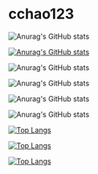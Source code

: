 # cchao123

![Anurag's GitHub stats](https://github-readme-stats.vercel.app/api?username=cchao123&&hide=contribs,prs&bg_color=30,e96443,904e95&title_color=fff&text_color=fff)

[![Anurag's GitHub stats](https://github-readme-stats.vercel.app/api?username=cchao123)](https://github.com/cchao123/github-readme-stats)

![Anurag's GitHub stats](https://github-readme-stats.vercel.app/api?username=cchao123)

![Anurag's GitHub stats](https://github-readme-stats.vercel.app/api?username=cchao123&count_private=true)

![Anurag's GitHub stats](https://github-readme-stats.vercel.app/api?username=cchao123&show_icons=true)

![Anurag's GitHub stats](https://github-readme-stats.vercel.app/api?username=cchao123&show_icons=true&theme=radical)

[![Top Langs](https://github-readme-stats.vercel.app/api/top-langs/?username=cchao123)](https://github.com/anuraghazra/github-readme-stats)

[![Top Langs](https://github-readme-stats.vercel.app/api/top-langs/?username=cchao123&hide=javascript,html)](https://github.com/anuraghazra/github-readme-stats)

[![Top Langs](https://github-readme-stats.vercel.app/api/top-langs/?username=cchao123&layout=compact)](https://github.com/anuraghazra/github-readme-stats)
